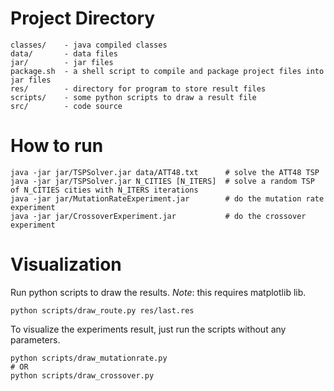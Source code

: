 # Project Directory

    classes/    - java compiled classes
    data/       - data files
    jar/        - jar files
    package.sh  - a shell script to compile and package project files into jar files
    res/        - directory for program to store result files
    scripts/    - some python scripts to draw a result file
    src/        - code source


# How to run

    java -jar jar/TSPSolver.jar data/ATT48.txt	    # solve the ATT48 TSP
    java -jar jar/TSPSolver.jar N_CITIES [N_ITERS]  # solve a random TSP of N_CITIES cities with N_ITERS iterations
    java -jar jar/MutationRateExperiment.jar        # do the mutation rate experiment
    java -jar jar/CrossoverExperiment.jar           # do the crossover experiment


# Visualization

Run python scripts to draw the results. *Note*: this requires matplotlib lib.

    python scripts/draw_route.py res/last.res

To visualize the experiments result, just run the scripts without any parameters.

    python scripts/draw_mutationrate.py
    # OR
    python scripts/draw_crossover.py
